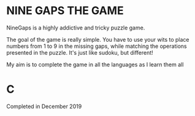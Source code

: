 # NINE GAPS THE GAME

NineGaps is a highly addictive and tricky puzzle game.

The goal of the game is really simple. You have to use your wits to place numbers from 1 to 9 in the missing gaps, while matching the operations presented in the puzzle. It's just like sudoku, but different!

My aim is to complete the game in all the languages as I learn them all

# C
Completed in December 2019
